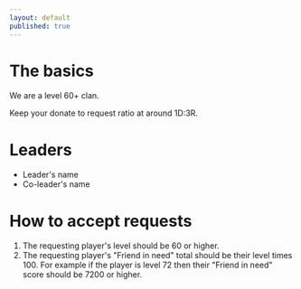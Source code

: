 ```yaml
---
layout: default
published: true
---
```


# The basics

We are a level 60+ clan.

Keep your donate to request ratio at around 1D:3R.

# Leaders

- Leader's name
- Co-leader's name

# How to accept requests

1. The requesting player's level should be 60 or higher.
2. The requesting player's "Friend in need" total should be their level times 100. For example if the player is level 72 then their "Friend in need" score should be 7200 or higher.